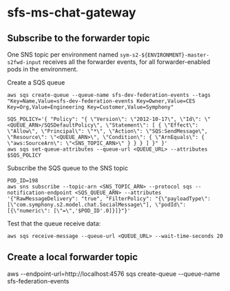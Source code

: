 # sfs-ms-chat-gateway

## Subscribe to the forwarder topic
One SNS topic per environment named `sym-s2-${ENVIRONMENT}-master-s2fwd-input` receives all the forwarder events, for all forwarder-enabled pods in the environment.

Create a SQS queue
```
aws sqs create-queue --queue-name sfs-dev-federation-events --tags "Key=Name,Value=sfs-dev-federation-events Key=Owner,Value=CES Key=Org,Value=Engineering Key=Customer,Value=Symphony"

SQS_POLICY='{ "Policy": "{ \"Version\": \"2012-10-17\", \"Id\": \"<QUEUE_ARN>/SQSDefaultPolicy\", \"Statement\": [ { \"Effect\": \"Allow\", \"Principal\": \"*\", \"Action\": \"SQS:SendMessage\", \"Resource\": \"<QUEUE_ARN>\", \"Condition\": { \"ArnEquals\": { \"aws:SourceArn\": \"<SNS_TOPIC_ARN>\" } } } ] }" }'
aws sqs set-queue-attributes --queue-url <QUEUE_URL> --attributes $SQS_POLICY
```

Subscribe the SQS queue to the SNS topic
```
POD_ID=198
aws sns subscribe --topic-arn <SNS_TOPIC_ARN> --protocol sqs --notification-endpoint <SQS_QUEUE_ARN> --attributes '{"RawMessageDelivery": "true", "FilterPolicy": "{\"payloadType\": [\"com.symphony.s2.model.chat.SocialMessage\"], \"podId\": [{\"numeric\": [\"=\",'$POD_ID'.0]}]}"}'
```

Test that the queue receive data:
```
aws sqs receive-message --queue-url <QUEUE_URL> --wait-time-seconds 20  
```

## Create a local forwarder topic

aws --endpoint-url=http://localhost:4576 sqs create-queue --queue-name sfs-federation-events
